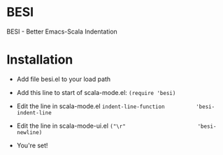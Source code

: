 BESI
====

BESI - Better Emacs-Scala Indentation

Installation
============

* Add file besi.el to your load path
* Add this line to start of scala-mode.el:
  ```(require 'besi)```
  
* Edit the line in scala-mode.el
  ```indent-line-function          'besi-indent-line```
  
* Edit the line in scala-mode-ui.el
  ```("\r"                       'besi-newline)```
  
* You're set!
